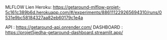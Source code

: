 MLFLOW Lien Heroku: https://getaround-mlflow-projet-5c161c389b6d.herokuapp.com/#/experiments/886111229265694310/runs/0531e9bc58184327aa82eb60179c1e4a

API : https://getaround-api.onrender.com/
DASHBOARD : https://projet5jedha-getaround-dashboard.streamlit.app/
